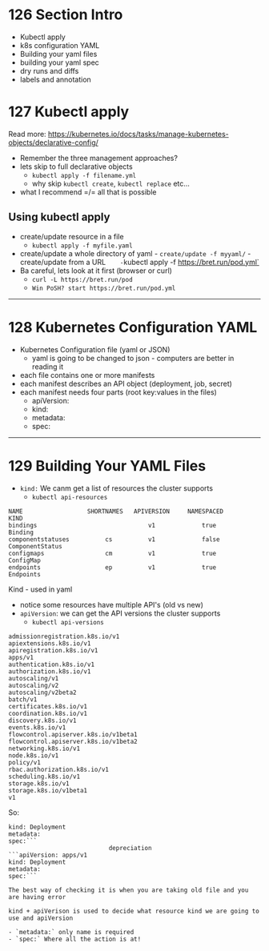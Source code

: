 # 126 Section Intro

- Kubectl apply
- k8s configuration YAML
- Building your yaml files
- building your yaml spec
- dry runs and diffs
- labels and annotation

# 127 Kubectl apply

Read more: https://kubernetes.io/docs/tasks/manage-kubernetes-objects/declarative-config/

- Remember the three management approaches?
- lets skip to full declarative objects
  - `kubectl apply -f filename.yml`
  - why skip `kubectl create`, `kubectl replace` etc...
- what I recommend =/= all that is possible

## Using kubectl apply

- create/update resource in a file
  - `kubectl apply -f myfile.yaml`
- create/update a whole directory of yaml - `create/update -f myyaml/`
  -create/update from a URL`    -`kubectl apply -f https://bret.run/pod.yml`
- Ba careful, lets look at it first (browser or curl)
  - `curl -L https://bret.run/pod`
  - `Win PoSH? start https://bret.run/pod.yml`

---

# 128 Kubernetes Configuration YAML

- Kubernetes Configuration file (yaml or JSON)
  - yaml is going to be changed to json - computers are better in reading it
- each file contains one or more manifests
- each manifest describes an API object (deployment, job, secret)
- each manifest needs four parts (root key:values in the files)
  - apiVersion:
  - kind:
  - metadata:
  - spec:

---

# 129 Building Your YAML Files

- `kind:` We canm get a list of resources the cluster supports
  - `kubectl api-resources`

```
NAME                  SHORTNAMES   APIVERSION     NAMESPACED        KIND
bindings                               v1             true         Binding
componentstatuses          cs          v1             false        ComponentStatus
configmaps                 cm          v1             true         ConfigMap
endpoints                  ep          v1             true         Endpoints
```

Kind - used in yaml

- notice some resources have multiple API's (old vs new)
- `apiVersion`: we can get the API versions the cluster supports
  - `kubectl api-versions`

```
admissionregistration.k8s.io/v1
apiextensions.k8s.io/v1
apiregistration.k8s.io/v1
apps/v1
authentication.k8s.io/v1
authorization.k8s.io/v1
autoscaling/v1
autoscaling/v2
autoscaling/v2beta2
batch/v1
certificates.k8s.io/v1
coordination.k8s.io/v1
discovery.k8s.io/v1
events.k8s.io/v1
flowcontrol.apiserver.k8s.io/v1beta1
flowcontrol.apiserver.k8s.io/v1beta2
networking.k8s.io/v1
node.k8s.io/v1
policy/v1
rbac.authorization.k8s.io/v1
scheduling.k8s.io/v1
storage.k8s.io/v1
storage.k8s.io/v1beta1
v1
```

So:

```apiVersion: extension/v1beta1
kind: Deployment
metadata:
spec:```
                            depreciation 
```apiVersion: apps/v1
kind: Deployment
metadata:
spec:```

The best way of checking it is when you are taking old file and you are having error

kind + apiVerison is used to decide what resource kind we are going to use and apiVersion

- `metadata:` only name is required
- `spec:` Where all the action is at! 

